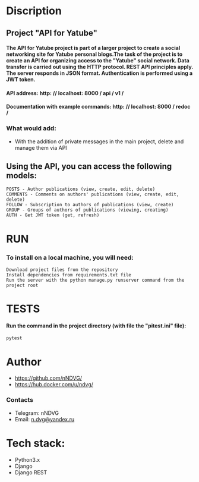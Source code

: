 # Discription
## Project "API for Yatube"
#### The API for Yatube project is part of a larger project to create a social networking site for Yatube personal blogs.The task of the project is to create an API for organizing access to the "Yatube" social network. Data transfer is carried out using the HTTP protocol. REST API principles apply. The server responds in JSON format. Authentication is performed using a JWT token. 
#### API address: http: // localhost: 8000 / api / v1 /
#### Documentation with example commands: http: // localhost: 8000 / redoc /
### What would add:
- With the addition of private messages in the main project, delete and manage them via API

## Using the API, you can access the following models:
    POSTS - Author publications (view, create, edit, delete)
    COMMENTS - Comments on authors' publications (view, create, edit, delete)
    FOLLOW - Subscription to authors of publications (view, create)
    GROUP - Groups of authors of publications (viewing, creating)
    AUTH - Get JWT token (get, refresh)

# RUN
### To install on a local machine, you will need:

    Download project files from the repository
    Install dependencies from requirements.txt file
    Run the server with the python manage.py runserver command from the project root

# TESTS
#### Run the command in the project directory (with file the "pitest.ini" file):

    pytest

# Author
- https://github.com/nNDVG/
- https://hub.docker.com/u/ndvg/
### Contacts
- Telegram: nNDVG
- Email: n.dvg@yandex.ru

# Tech stack:
- Python3.x
- Django
- Django REST


